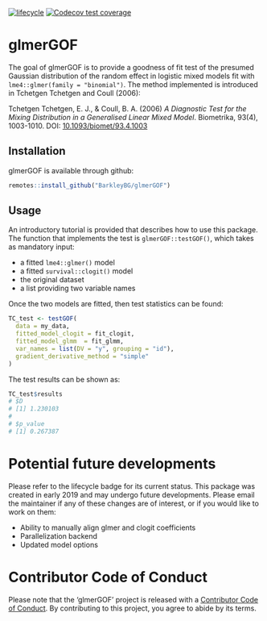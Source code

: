 
<!-- README.md is generated from README.Rmd. Please edit that file -->

<!-- badges: start -->

[![lifecycle](https://img.shields.io/badge/lifecycle-stable-green.svg)](https://www.tidyverse.org/lifecycle/#stable)
[![Codecov test
coverage](https://codecov.io/gh/BarkleyBG/glmerGOF/branch/master/graph/badge.svg)](https://codecov.io/gh/BarkleyBG/glmerGOF?branch=master)
<!-- badges: end -->

# glmerGOF

The goal of glmerGOF is to provide a goodness of fit test of the
presumed Gaussian distribution of the random effect in logistic mixed
models fit with `lme4::glmer(family = "binomial")`. The method
implemented is introduced in Tchetgen Tchetgen and Coull (2006):

Tchetgen Tchetgen, E. J., & Coull, B. A. (2006) *A Diagnostic Test for
the Mixing Distribution in a Generalised Linear Mixed Model*.
Biometrika, 93(4), 1003-1010. DOI:
[10.1093/biomet/93.4.1003](https://doi.org/10.1093/biomet/93.4.1003)

## Installation

glmerGOF is available through github:

``` r
remotes::install_github("BarkleyBG/glmerGOF")
```

## Usage

An introductory tutorial is provided that describes how to use this
package. The function that implements the test is `glmerGOF::testGOF()`,
which takes as mandatory input:

  - a fitted `lme4::glmer()` model
  - a fitted `survival::clogit()` model
  - the original dataset
  - a list providing two variable names

Once the two models are fitted, then test statistics can be found:

``` r
TC_test <- testGOF(
  data = my_data,
  fitted_model_clogit = fit_clogit,
  fitted_model_glmm  = fit_glmm,
  var_names = list(DV = "y", grouping = "id"), 
  gradient_derivative_method = "simple"
)
```

The test results can be shown as:

``` r
TC_test$results
# $D
# [1] 1.230103
# 
# $p_value
# [1] 0.267387
```

# Potential future developments

Please refer to the lifecycle badge for its current status. This package
was created in early 2019 and may undergo future developments. Please
email the maintainer if any of these changes are of interest, or if you
would like to work on them:

  - Ability to manually align glmer and clogit coefficients
  - Parallelization backend
  - Updated model options

# Contributor Code of Conduct

Please note that the ‘glmerGOF’ project is released with a [Contributor
Code of Conduct](CODE_OF_CONDUCT.md). By contributing to this project,
you agree to abide by its terms.
